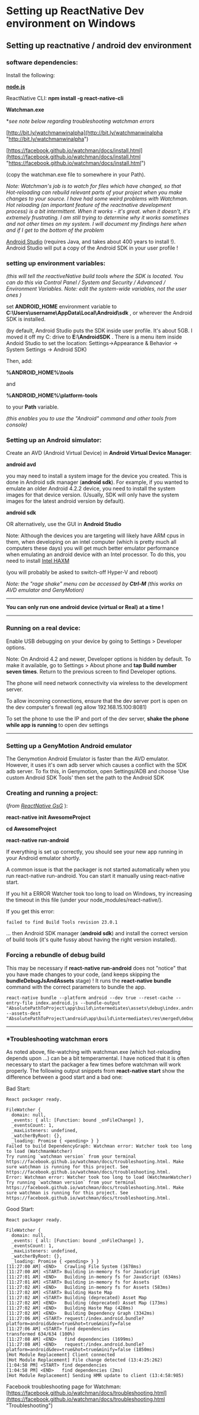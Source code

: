 # Setting up ReactNative Dev environment on Windows

## Setting up reactnative / android dev environment

### software dependencies:

Install the following:

**[node.js](https://nodejs.org/en/ "node.js")**

ReactNative CLI: **npm install -g react-native-cli** 

**Watchman.exe** 

**see note below regarding troubleshooting watchman errors*

[http://bit.ly/watchmanwinalpha](http://bit.ly/watchmanwinalpha "http://bit.ly/watchmanwinalpha")

[https://facebook.github.io/watchman/docs/install.html](https://facebook.github.io/watchman/docs/install.html "https://facebook.github.io/watchman/docs/install.html")

(copy the watchman.exe file to somewhere in your Path).

*Note:  Watchman's job is to watch for files which have changed, so that Hot-reloading can rebuild relevant parts of your project when you make changes to your source. I have had some weird problems with Watchman. Hot reloading (an important feature of the reactnative development process) is a bit intermittent. When it works - it's great. when it doesn't, it's extremely frustrating. I am still trying to determine why it works sometimes and not other times on my system. I will document my findings here when and if I get to the bottom of the problem*


[Android Studio](https://developer.android.com/studio/install.html) (requires Java, and takes about 400 years to install !). Android Studio will put a copy of the Android SDK in your user profile !

### setting up environment variables:

*(this will tell the reactiveNative build tools where the SDK is located. You can do this via Control Panel / System and Security / Advanced / Environment Variables. Note: edit the system-wide variables, not the user ones )*

set **ANDROID_HOME** environment variable to **C:\Users\username\AppData\Local\Android\sdk** , or wherever the Android SDK is installed. 

(by default, Android Studio puts the SDK inside user profile. It's about 5GB. I moved it off my C: drive to **E:\AndroidSDK** . There is a menu item inside Andoid Studio to set the location: Settings->Appearance & Behavior -> System Settings -> Android SDK)

Then, add: 

**%ANDROID\_HOME%\\tools** 

and

**%ANDROID\_HOME%\\platform-tools**

to your **Path** variable.

*(this enables you to use the "Android" command and other tools from console)*

### Setting up an Android simulator: 

Create an AVD (Android Virtual Device) in **Android Virtual Device Manager**:

**android avd**

you may need to install a system image for the device you created. This is done in Android sdk manager (**android sdk**). For example, if you wanted to emulate an older Android 4.2.2 device, you need to install the system images for that device version. (Usually, SDK will only have the system images for the latest android version by default). 

**android sdk**

OR alternatively, use the GUI in **Android Studio**
 
Note: Although the devices you are targeting will likely have ARM cpus in them, when developing on an intel computer (which is pretty much all computers these days) you will get much better emulator performance when emulating an android device with an Intel processor. To do this, you need to install [Intel HAXM](https://software.intel.com/en-us/android/articles/intel-hardware-accelerated-execution-manager "Intel HAXM")

(you will probably be asked to switch-off Hyper-V and reboot)

*Note: the "rage shake" menu can be accessed by **Ctrl-M** (this works on AVD emulator and GenyMotion)*

---


**You can only run one android device (virtual or Real) at a time !**

---



### Running on a real device:

Enable USB debugging on your device by going to Settings > Developer options. 

Note: On Android 4.2 and newer, Developer options is hidden by default. To make it available, go to Settings > About phone and **tap Build number seven times**. Return to the previous screen to find Developer options.

The phone will need network connectivity via wireless to the development server.

To allow incoming connections, ensure that the dev server port is open on the dev computer's firewall (eg allow 192.168.15.100:8081)

To set the phone to use the IP and port of the dev server, **shake the phone while app is running** to open dev settings

---

### Setting up a GenyMotion Android emulator

The Genymotion Android Emulator is faster than the AVD emulator. However, it uses it's own adb server which causes a conflict with the SDK adb server. To fix this, in Genymotion, open Settings/ADB and choose 'Use custom Android SDK Tools' then set the path to the Android SDK

### Creating and running a project:

(*from [ReactNative GsG](https://facebook.github.io/react-native/docs/getting-started.html)* ):

**react-native init AwesomeProject**

**cd AwesomeProject**

**react-native run-android**

If everything is set up correctly, you should see your new app running in your Android emulator shortly.

A common issue is that the packager is not started automatically when you run react-native run-android. You can start it manually using react-native start.

If you hit a ERROR Watcher took too long to load on Windows, try increasing the timeout in this file (under your node_modules/react-native/).


If you get this error: 

	failed to find Build Tools revision 23.0.1

... then Android SDK manager (**android sdk**) and install the correct version of build tools (it's quite fussy about having the right version installed). 

### Forcing a rebundle of debug build

This may be necessary if **react-native run-android** does not "notice" that you have made changes to your code, (and keeps skipping the **bundleDebugJsAndAssets** stage) ! 
It runs the **react-native bundle** command with the correct parameters to bundle the app.

	react-native bundle --platform android --dev true --reset-cache --entry-file index.android.js --bundle-output "AbsolutePathToProject\app\build\intermediates\assets\debug\index.android.bundle" --assets-dest "AbsolutePathToProject\android\app\build\intermediates\res\merged\debug"


----------


### *Troubleshooting watchman erors

As noted above, file-watching with watchman.exe (which hot-reloading depends upon ...) can be a bit temperamental.
I have noticed that it is often necessary to start the packager a few times before watchman will work properly. The following output snippets from **react-native start** show the difference between a good start and a bad one:

Bad Start:

	React packager ready.
	
	FileWatcher {
	  domain: null,
	  _events: { all: [Function: bound _onFileChange] },
	  _eventsCount: 1,
	  _maxListeners: undefined,
	  _watcherByRoot: {},
	  _loading: Promise { <pending> } }
	Failed to build DependencyGraph: Watchman error: Watcher took too long to load (WatchmanWatcher)
	Try running `watchman version` from your terminal
	https://facebook.github.io/watchman/docs/troubleshooting.html. Make sure watchman is running for this project. See https://facebook.github.io/watchman/docs/troubleshooting.html.
	Error: Watchman error: Watcher took too long to load (WatchmanWatcher)
	Try running `watchman version` from your terminal
	https://facebook.github.io/watchman/docs/troubleshooting.html. Make sure watchman is running for this project. See https://facebook.github.io/watchman/docs/troubleshooting.html.

Good Start:

	React packager ready.

	FileWatcher {
	  domain: null,
	  _events: { all: [Function: bound _onFileChange] },
	  _eventsCount: 1,
	  _maxListeners: undefined,
	  _watcherByRoot: {},
	  _loading: Promise { <pending> } }
	[11:27:00 AM] <END>   Crawling File System (1678ms)
	[11:27:00 AM] <START> Building in-memory fs for JavaScript
	[11:27:01 AM] <END>   Building in-memory fs for JavaScript (634ms)
	[11:27:01 AM] <START> Building in-memory fs for Assets
	[11:27:02 AM] <END>   Building in-memory fs for Assets (583ms)
	[11:27:02 AM] <START> Building Haste Map
	[11:27:02 AM] <START> Building (deprecated) Asset Map
	[11:27:02 AM] <END>   Building (deprecated) Asset Map (173ms)
	[11:27:02 AM] <END>   Building Haste Map (428ms)
	[11:27:02 AM] <END>   Building Dependency Graph (3342ms)
	[11:27:06 AM] <START> request:/index.android.bundle?platform=android&dev=true&hot=true&minify=false
	[11:27:06 AM] <START> find dependencies
	transformed 634/634 (100%)
	[11:27:08 AM] <END>   find dependencies (1699ms)
	[11:27:08 AM] <END>   request:/index.android.bundle?platform=android&dev=true&hot=true&minify=false (1850ms)
	[Hot Module Replacement] Client connected
	[Hot Module Replacement] File change detected (13:4:25:262)
	[1:04:58 PM] <START> find dependencies
	[1:04:58 PM] <END>   find dependencies (2ms)
	[Hot Module Replacement] Sending HMR update to client (13:4:58:985)

Facebook troubleshooting page for Watchman: [https://facebook.github.io/watchman/docs/troubleshooting.html](https://facebook.github.io/watchman/docs/troubleshooting.html "Troubleshooting")